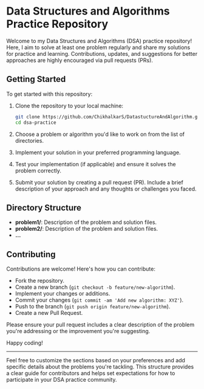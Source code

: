 # Data Structures and Algorithms Practice Repository

Welcome to my Data Structures and Algorithms (DSA) practice repository!
Here, I aim to solve at least one problem regularly and share my solutions for practice and learning. 
Contributions, updates, and suggestions for better approaches are highly encouraged via pull requests (PRs).

## Getting Started

To get started with this repository:

1. Clone the repository to your local machine:

   ```bash
   git clone https://github.com/ChikhalkarS/DatastuctureAndAlgorithm.git  
   cd dsa-practice
   ```

2. Choose a problem or algorithm you'd like to work on from the list of directories.

3. Implement your solution in your preferred programming language.

4. Test your implementation (if applicable) and ensure it solves the problem correctly.

5. Submit your solution by creating a pull request (PR). Include a brief description of your approach and any thoughts or challenges you faced.

## Directory Structure

- **problem1/**: Description of the problem and solution files.
- **problem2/**: Description of the problem and solution files.
- **...**

## Contributing

Contributions are welcome! Here's how you can contribute:

- Fork the repository.
- Create a new branch (`git checkout -b feature/new-algorithm`).
- Implement your changes or additions.
- Commit your changes (`git commit -am 'Add new algorithm: XYZ'`).
- Push to the branch (`git push origin feature/new-algorithm`).
- Create a new Pull Request.

Please ensure your pull request includes a clear description of the problem you're addressing or the improvement you're suggesting.

Happy coding!

---

Feel free to customize the sections based on your preferences and add specific details about the problems you're tackling. This structure provides a clear guide for contributors and helps set expectations for how to participate in your DSA practice community.